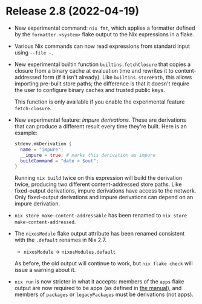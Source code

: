 # Release 2.8 (2022-04-19)

* New experimental command: `nix fmt`, which applies a formatter
  defined by the `formatter.<system>` flake output to the Nix
  expressions in a flake.

* Various Nix commands can now read expressions from standard input
  using `--file -`.

* New experimental builtin function `builtins.fetchClosure` that
  copies a closure from a binary cache at evaluation time and rewrites
  it to content-addressed form (if it isn't already). Like
  `builtins.storePath`, this allows importing pre-built store paths;
  the difference is that it doesn't require the user to configure
  binary caches and trusted public keys.

  This function is only available if you enable the experimental
  feature `fetch-closure`.

* New experimental feature: *impure derivations*. These are
  derivations that can produce a different result every time they're
  built. Here is an example:

  ```nix
  stdenv.mkDerivation {
    name = "impure";
    __impure = true; # marks this derivation as impure
    buildCommand = "date > $out";
  }
  ```

  Running `nix build` twice on this expression will build the
  derivation twice, producing two different content-addressed store
  paths. Like fixed-output derivations, impure derivations have access
  to the network. Only fixed-output derivations and impure derivations
  can depend on an impure derivation.

* `nix store make-content-addressable` has been renamed to `nix store
  make-content-addressed`.

* The `nixosModule` flake output attribute has been renamed consistent
  with the `.default` renames in Nix 2.7.

  * `nixosModule` → `nixosModules.default`

  As before, the old output will continue to work, but `nix flake check` will
  issue a warning about it.

* `nix run` is now stricter in what it accepts: members of the `apps`
  flake output are now required to be apps (as defined in [the
  manual](https://nix.dev/manual/nix/stable/command-ref/new-cli/nix3-run.html#apps)),
  and members of `packages` or `legacyPackages` must be derivations
  (not apps).
